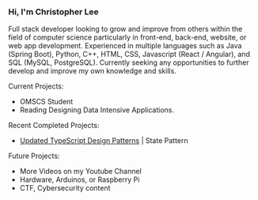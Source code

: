 ### Hi, I'm Christopher Lee

Full stack developer looking to grow and improve from others within the field of computer science particularly in front-end, back-end, website, or web app development. Experienced in multiple languages such as Java (Spring Boot), Python, C++, HTML, CSS, Javascript (React / Angular), and SQL (MySQL, PostgreSQL). Currently seeking any opportunities to further develop and improve my own knowledge and skills.

Current Projects:
* OMSCS Student
* Reading Designing Data Intensive Applications.

Recent Completed Projects:
* [Updated TypeScript Design Patterns](https://github.com/choicespecs/TypescriptDesignPatterns) | State Pattern

Future Projects:
* More Videos on my Youtube Channel
* Hardware, Arduinos, or Raspberry Pi
* CTF, Cybersecurity content



